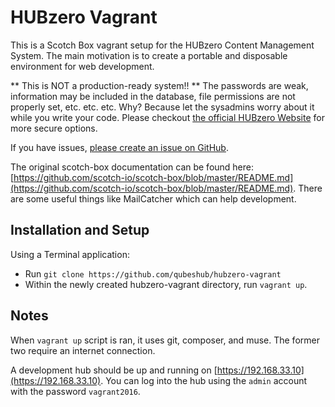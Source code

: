 HUBzero Vagrant
===============
This is a Scotch Box vagrant setup for the HUBzero Content Management System. The main motivation is to create a portable and disposable environment for web development.

** This is NOT a production-ready system!! ** 
The passwords are weak, information may be included in the database, file permissions are not properly set, etc. etc. etc. Why? Because let the sysadmins worry about it while you write your code.
Please checkout [the official HUBzero Website](https://hubzero.org/download) for more secure options. 

If you have issues, [please create an issue on GitHub](https://github.com/hubzero/hubzero-vagrant/issues).

The original scotch-box documentation can be found here: [https://github.com/scotch-io/scotch-box/blob/master/README.md](https://github.com/scotch-io/scotch-box/blob/master/README.md). There are some useful things like MailCatcher which can help development.

## Installation and Setup
Using a Terminal application:
 - Run `git clone https://github.com/qubeshub/hubzero-vagrant`
 - Within the newly created hubzero-vagrant directory, run `vagrant up`.

## Notes
When `vagrant up` script is ran, it uses git, composer, and muse. The former two require an internet connection.

A development hub should be up and running on [https://192.168.33.10](https://192.168.33.10).
You can log into the hub using the `admin` account with the password `vagrant2016`. 

